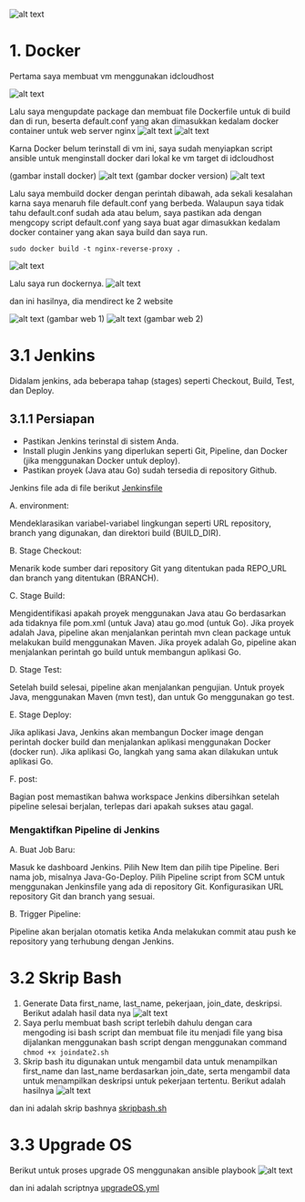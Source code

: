 ![alt text](?raw=true)
# 1. Docker 

Pertama saya membuat vm menggunakan idcloudhost

![alt text](https://github.com/DitoIhkam/paydia/blob/main/img/1.%20IDCLOUDHOST.png?raw=true)


Lalu saya mengupdate package dan membuat file Dockerfile untuk di build dan di run, beserta default.conf yang akan dimasukkan kedalam docker container untuk web server nginx
![alt text](https://github.com/DitoIhkam/paydia/blob/main/img/2.%20APT%20UPDATE%2C%20buat%20Dockerfile%2C%20dan%20reverseproxy.png?raw=true)
![alt text](https://github.com/DitoIhkam/paydia/blob/main/img/2.%20folder2%20nya.png?raw=true)

Karna Docker belum terinstall di vm ini, saya sudah menyiapkan script ansible untuk menginstall docker dari lokal ke vm target di idcloudhost


(gambar install docker)
![alt text](https://github.com/DitoIhkam/paydia/blob/main/img/3.%20Install%20Docker.png?raw=true)
(gambar docker version)
![alt text](https://github.com/DitoIhkam/paydia/blob/main/img/3.%20Dockerversion.png?raw=true)

Lalu saya membuild docker dengan perintah dibawah, ada sekali kesalahan karna saya menaruh file default.conf yang berbeda. Walaupun saya tidak tahu default.conf sudah ada atau belum, saya pastikan ada dengan mengcopy script default.conf yang saya buat agar dimasukkan kedalam docker container yang akan saya build dan saya run.
```
sudo docker build -t nginx-reverse-proxy .
```

![alt text](https://github.com/DitoIhkam/paydia/blob/main/img/4.%20Build%20Docker.png?raw=true)

Lalu saya run dockernya. 
![alt text](https://github.com/DitoIhkam/paydia/blob/main/img/5.%20Lalu%20saya%20run%20Docker%20nya.png?raw=true)

dan ini hasilnya, dia mendirect ke 2 website

![alt text](https://github.com/DitoIhkam/paydia/blob/main/img/6.%20gambar%20hasil%20(1).png?raw=true)
(gambar web 1)
![alt text](https://github.com/DitoIhkam/paydia/blob/main/img/6.%20gambar%20hasil%20(2).png?raw=true)
(gambar web 2)


# 3.1 Jenkins

Didalam jenkins, ada beberapa tahap (stages) seperti Checkout, Build, Test, dan Deploy. 

## 3.1.1 Persiapan
* Pastikan Jenkins terinstal di sistem Anda.
* Install plugin Jenkins yang diperlukan seperti Git, Pipeline, dan Docker (jika menggunakan Docker untuk deploy).
* Pastikan proyek (Java atau Go) sudah tersedia di repository Github.

Jenkins file ada di file berikut [Jenkinsfile](https://github.com/DitoIhkam/paydia/blob/main/source/Jenkinsfile)



A. environment:

Mendeklarasikan variabel-variabel lingkungan seperti URL repository, branch yang digunakan, dan direktori build (BUILD_DIR).

B. Stage Checkout:

Menarik kode sumber dari repository Git yang ditentukan pada REPO_URL dan branch yang ditentukan (BRANCH).

C. Stage Build:

Mengidentifikasi apakah proyek menggunakan Java atau Go berdasarkan ada tidaknya file pom.xml (untuk Java) atau go.mod (untuk Go).
Jika proyek adalah Java, pipeline akan menjalankan perintah mvn clean package untuk melakukan build menggunakan Maven.
Jika proyek adalah Go, pipeline akan menjalankan perintah go build untuk membangun aplikasi Go.

D. Stage Test:

Setelah build selesai, pipeline akan menjalankan pengujian. Untuk proyek Java, menggunakan Maven (mvn test), dan untuk Go menggunakan go test.

E. Stage Deploy:

Jika aplikasi Java, Jenkins akan membangun Docker image dengan perintah docker build dan menjalankan aplikasi menggunakan Docker (docker run).
Jika aplikasi Go, langkah yang sama akan dilakukan untuk aplikasi Go.

F. post:

Bagian post memastikan bahwa workspace Jenkins dibersihkan setelah pipeline selesai berjalan, terlepas dari apakah sukses atau gagal.



### Mengaktifkan Pipeline di Jenkins
A. Buat Job Baru:

Masuk ke dashboard Jenkins.
Pilih New Item dan pilih tipe Pipeline.
Beri nama job, misalnya Java-Go-Deploy.
Pilih Pipeline script from SCM untuk menggunakan Jenkinsfile yang ada di repository Git.
Konfigurasikan URL repository Git dan branch yang sesuai.


B. Trigger Pipeline:

Pipeline akan berjalan otomatis ketika Anda melakukan commit atau push ke repository yang terhubung dengan Jenkins.


# 3.2 Skrip Bash

1. Generate Data first_name, last_name, pekerjaan, join_date, deskripsi. Berikut adalah hasil data nya
![alt text](https://github.com/DitoIhkam/paydia/blob/main/img/Bash1%20generate.png?raw=true)
2. Saya perlu membuat bash script terlebih dahulu dengan cara mengoding isi bash script dan membuat file itu menjadi file yang bisa dijalankan menggunakan bash script dengan menggunakan command `chmod +x joindate2.sh`
3. Skrip bash itu digunakan untuk mengambil data untuk menampilkan first_name dan last_name berdasarkan join_date, serta mengambil data untuk menampilkan deskripsi untuk pekerjaan tertentu.
Berikut adalah hasilnya 
![alt text](https://github.com/DitoIhkam/paydia/blob/main/img/Bash2%20hasil.png?raw=true)

dan ini adalah skrip bashnya
[skripbash.sh](https://github.com/DitoIhkam/paydia/blob/main/source/skripbash.sh)

# 3.3 Upgrade OS

Berikut untuk proses upgrade OS menggunakan ansible playbook
![alt text](https://github.com/DitoIhkam/paydia/blob/main/img/3.3%20upgradeOS.png?raw=true)

dan ini adalah scriptnya
[upgradeOS.yml](https://github.com/DitoIhkam/paydia/blob/main/source/upgradeOS.yml)
